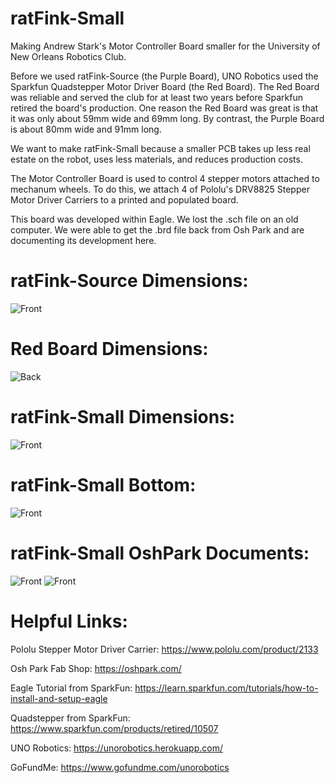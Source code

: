 # ratFink-Small
Making Andrew Stark's Motor Controller Board smaller for the University of New Orleans Robotics Club.

Before we used ratFink-Source (the Purple Board), UNO Robotics used the Sparkfun Quadstepper Motor Driver Board (the Red Board). The Red Board was reliable and served the club for at least two years before Sparkfun retired the board's production. One reason the Red Board was great is that it was only about 59mm wide and 69mm long. By contrast, the Purple Board is about 80mm wide and 91mm long.

We want to make ratFink-Small because a smaller PCB takes up less real estate on the robot, uses less materials, and reduces production costs.

The Motor Controller Board is used to control 4 stepper motors attached to mechanum wheels. To do this, we attach 4 of Pololu's DRV8825 Stepper Motor Driver Carriers to a printed and populated board.

This board was developed within Eagle. We lost the .sch file on an old computer. We were able to get the .brd file back from Osh Park and are documenting its development here.

# ratFink-Source Dimensions:
<img src='https://i.imgur.com/4CScgBD.png' title='Front' width="alt='Video Walkthough'"/> 

# Red Board Dimensions: 
<img src='https://cdn.sparkfun.com//assets/parts/5/0/5/6/10507-02.jpg' title='Back' width="alt='Video Walkthough'"/> 

# ratFink-Small Dimensions:
<img src='https://i.imgur.com/U9zA1rs.png' title='Front' width="alt='Video Walkthough'"/> 

# ratFink-Small Bottom:
<img src='https://i.imgur.com/G4p2vTQ.png' title='Front' width="alt='Video Walkthough'"/> 

# ratFink-Small OshPark Documents:
<img src='https://i.imgur.com/YPAlu6O.png' title='Front' width="alt='Video Walkthough'"/> 

<img src='https://i.imgur.com/5X294Pf.png' title='Front' width="alt='Video Walkthough'"/> 

# Helpful Links:
Pololu Stepper Motor Driver Carrier: https://www.pololu.com/product/2133

Osh Park Fab Shop: https://oshpark.com/

Eagle Tutorial from SparkFun: https://learn.sparkfun.com/tutorials/how-to-install-and-setup-eagle

Quadstepper from SparkFun: https://www.sparkfun.com/products/retired/10507

UNO Robotics: https://unorobotics.herokuapp.com/

GoFundMe: https://www.gofundme.com/unorobotics
